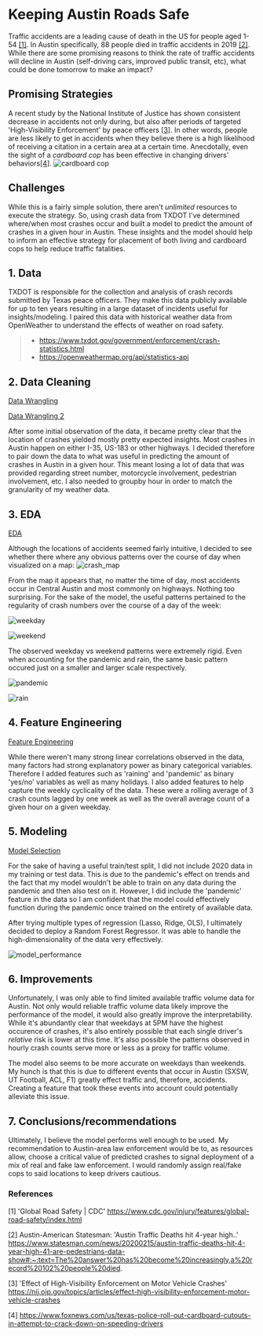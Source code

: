 # Keeping Austin Roads Safe
Traffic accidents are a leading cause of death in the US for people aged 1-54 [[1]](#1). In Austin specifically, 88 people died in traffic accidents in 2019 [[2]](#2). While there are some promising reasons to think the rate of traffic accidents will decline in Austin (self-driving cars, improved public transit, etc), what could be done tomorrow to make an impact?

## Promising Strategies
A recent study by the National Institute of Justice has shown consistent decrease in accidents not only during, but also after periods of targeted 'High-Visibility Enforcement' by peace officers [[3]](#3). In other words, people are less likely to get in accidents when they believe there is a high likelihood of receiving a citation in a certain area at a certain time. Anecdotally, even the sight of a *cardboard cop* has been effective in changing drivers' behaviors[[4]](#4).
![cardboard cop](https://github.com/JacksonPeoples/Springboard/blob/master/CapstoneTwo/Images/cardboard%20cop.jpg)

## Challenges
While this is a fairly simple solution, there aren't *unlimited* resources to execute the strategy. So, using crash data from TXDOT I've determined where/when most crashes occur and built a model to predict the amount of crashes in a given hour in Austin. These insights and the model should help to inform an effective strategy for placement of both living and cardboard cops to help reduce traffic fatalities.

## 1. Data
TXDOT is responsible for the collection and analysis of crash records submitted by Texas peace officers. They make this data publicly available for up to ten years resulting in a large dataset of incidents useful for insights/modeling. I paired this data with historical weather data from OpenWeather to understand the effects of weather on road safety.
> * https://www.txdot.gov/government/enforcement/crash-statistics.html
> * https://openweathermap.org/api/statistics-api
## 2. Data Cleaning
[Data Wrangling](https://github.com/JacksonPeoples/Springboard/blob/master/CapstoneTwo/DataWrangling.ipynb)

[Data Wrangling 2](https://github.com/JacksonPeoples/Springboard/blob/master/CapstoneTwo/DataWranglingFinal.ipynb)

After some initial observation of the data, it became pretty clear that the location of crashes yielded mostly pretty expected insights. Most crashes in Austin happen on either I-35, US-183 or other highways. I decided therefore to pair down the data to what was useful in predicting the amount of crashes in Austin in a given hour. This meant losing a lot of data that was provided regarding street number, motorcycle involvement, pedestrian involvement, etc. I also needed to groupby hour in order to match the granularity of my weather data.
## 3. EDA
[EDA](https://github.com/JacksonPeoples/Springboard/blob/master/CapstoneTwo/EDA.ipynb)

Although the locations of accidents seemed fairly intuitive, I decided to see whether there where any obvious patterns over the course of day when visualized on a map:
![crash_map](https://github.com/JacksonPeoples/Springboard/blob/master/CapstoneTwo/Images/crash_map.png)

From the map it appears that, no matter the time of day, most accidents occur in Central Austin and most commonly on highways. Nothing too surprising.
For the sake of the model, the useful patterns pertained to the regularity of crash numbers over the course of a day of the week:

![weekday](https://github.com/JacksonPeoples/Springboard/blob/master/CapstoneTwo/Images/weekdaycrashes.png)

![weekend](https://github.com/JacksonPeoples/Springboard/blob/master/CapstoneTwo/Images/weekendcrashes.png)

The observed weekday vs weekend patterns were extremely rigid. Even when accounting for the pandemic and rain, the same basic pattern occured just on a smaller and larger scale respectively.

![pandemic](https://github.com/JacksonPeoples/Springboard/blob/master/CapstoneTwo/Images/pancrash.png)

![rain](https://github.com/JacksonPeoples/Springboard/blob/master/CapstoneTwo/Images/raincrash.png)

## 4. Feature Engineering
[Feature Engineering](https://github.com/JacksonPeoples/Springboard/blob/master/CapstoneTwo/FeatureEngineering.ipynb)

While there weren't many strong linear correlations observed in the data, many factors had strong explanatory power as binary categorical variables. Therefore I added features such as 'raining' and 'pandemic' as binary 'yes/no' variables as well as many holidays. I also added features to help capture the weekly cyclicality of the data. These were a rolling average of 3 crash counts lagged by one week as well as the overall average count of a given hour on a given weekday.

## 5. Modeling
[Model Selection](https://github.com/JacksonPeoples/Springboard/blob/master/CapstoneTwo/Model-Selection-Optimization.ipynb)

For the sake of having a useful train/test split, I did not include 2020 data in my training or test data. This is due to the pandemic's effect on trends and the fact that my model wouldn't be able to train on any data during the pandemic and then also test on it. However, I did include the 'pandemic' feature in the data so I am confident that the model could effectively function during the pandemic once trained on the entirety of available data.

After trying multiple types of regression (Lasso, Ridge, OLS), I ultimately decided to deploy a Random Forest Regressor. It was able to handle the high-dimensionality of the data very effectively. 

![model_performance](https://github.com/JacksonPeoples/Springboard/blob/master/CapstoneTwo/Images/model_perf.png)

## 6. Improvements

Unfortunately, I was only able to find limited available traffic volume data for Austin. Not only would reliable traffic volume data likely improve the performance of the model, it would also greatly improve the interpretability. While it's abundantly clear that weekdays at 5PM have the highest occurence of crashes, it's also entirely possible that each single driver's *relative* risk is lower at this time. It's also possible the patterns observed in hourly crash counts serve more or less as a proxy for traffic volume.

The model also seems to be more accurate on weekdays than weekends. My hunch is that this is due to different events that occur in Austin (SXSW, UT Football, ACL, F1) greatly effect traffic and, therefore, accidents. Creating a feature that took these events into account could potentially alleviate this issue.

## 7. Conclusions/recommendations

Ultimately, I believe the model performs well enough to be used. My recommendation to Austin-area law enforcement would be to, as resources allow, choose a critical value of predicted crashes to signal deployment of a mix of real and fake law enforcement. I would randomly assign real/fake cops to said locations to keep drivers cautious.

### References

<a id="1">[1]</a>
'Global Road Safety | CDC' https://www.cdc.gov/injury/features/global-road-safety/index.html

<a id="2">[2]</a>
Austin-American Statesman: 'Austin Traffic Deaths hit 4-year high..' https://www.statesman.com/news/20200215/austin-traffic-deaths-hit-4-year-high-41-are-pedestrians-data-show#:~:text=The%20answer%20has%20become%20increasingly,a%20record%20102%20people%20died.

<a id="3">[3]</a>
'Effect of High-Visibility Enforcement on Motor Vehicle Crashes' https://nij.ojp.gov/topics/articles/effect-high-visibility-enforcement-motor-vehicle-crashes

<a id="4">[4]</a>
https://www.foxnews.com/us/texas-police-roll-out-cardboard-cutouts-in-attempt-to-crack-down-on-speeding-drivers
